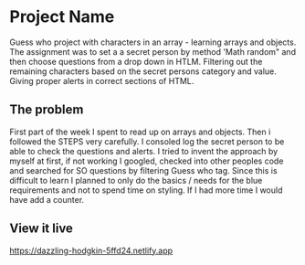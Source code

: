 # Project Name
Guess who project with characters in an array - learning arrays and objects.
The assignment was to set a a secret person by method 'Math random" and then choose questions from a drop down in HTLM. Filtering out the remaining characters based on the secret persons category and value. Giving proper alerts in correct sections of HTML.

## The problem
First part of the week I spent to read up on arrays and objects. Then i followed the STEPS very carefully. I consoled log the secret person to be able to check the questions and alerts.
I tried to invent the approach by myself at first, if not working I googled, checked into other peoples code and searched for SO questions by filtering Guess who tag.
Since this is difficult to learn I planned to only do the basics / needs for the blue requirements and not to spend time on styling.
If I had more time I would have add a counter.

## View it live
https://dazzling-hodgkin-5ffd24.netlify.app